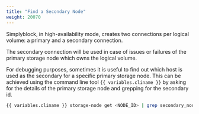 ```yaml
---
title: "Find a Secondary Node"
weight: 20070
---
```


Simplyblock, in high-availability mode, creates two connections per logical volume: a primary and a secondary
connection.

The secondary connection will be used in case of issues or failures of the primary storage node which owns the logical
volume.

For debugging purposes, sometimes it is useful to find out which host is used as the secondary for a specific primary
storage node. This can be achieved using the command line tool `{{ variables.cliname }}` by asking for the details of
the primary storage node and grepping for the secondary id.

```bash title="Find secondary for a primary"
{{ variables.cliname }} storage-node get <NODE_ID> | grep secondary_node_id
```
